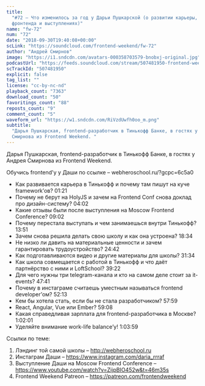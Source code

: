 ```yaml
---
title:
  "#72 – Что изменилось за год у Дарьи Пушкарской (о развитии карьеры, школе
  фронтенда и выступлениях)"
name: "fw-72"
num: "72"
date: "2018-09-30T19:40:08+00:00"
scLink: "https://soundcloud.com/frontend-weekend/fw-72"
author: "Андрей Смирнов"
image: "https://i1.sndcdn.com/avatars-000358703579-bnobxj-original.jpg"
podcastUrl: "https://feeds.soundcloud.com/stream/507481950-frontend-weekend-fw-72.m4a"
scTrackId: "507481950"
explicit: false
tag_list: ""
license: "cc-by-nc-nd"
playback_count: "7363"
download_count: "50"
favoritings_count: "88"
reposts_count: "9"
comment_count: "5"
waveform_url: "https://w1.sndcdn.com/RiVzdUwfh0oo_m.png"
subtitle:
  "Дарья Пушкарская, frontend-разработчик в Тинькофф Банке, в гостях у Андрея
  Смирнова из Frontend Weekend. "
---
```


Дарья Пушкарская, frontend-разработчик в Тинькофф Банке, в гостях у Андрея
Смирнова из Frontend Weekend.

Обучись frontend'у у Даши по ссылке – webheroschool.ru/?gcpc=6c5a0

- Как развивается карьера в Тинькофф и почему там пишут на куче framework’ов?
  <timecode sec="81">01:21</timecode>
- Почему не берут на HolyJS и зачем на Frontend Conf снова доклад про
  дизайн-систему? <timecode sec="242">04:02</timecode>
- Какие отзывы были после выступления на Moscow Frontend Conference?
  <timecode sec="542">09:02</timecode>
- Почему перестала выступать и чем занимаешься внутри Тинькофф?
  <timecode sec="831">13:51</timecode>
- Зачем снова решила делать свою школу и как она устроена?
  <timecode sec="1114">18:34</timecode>
- Не низко ли давить на материальные ценности и зачем гарантировать
  трудоустройство? <timecode sec="1482">24:42</timecode>
- Как подготавливаются видео и другие материалы для школы?
  <timecode sec="1894">31:34</timecode>
- Как школа совмещается с работой в Тинькофф и что даёт партнёрство с ними и
  LoftSchool? <timecode sec="2362">39:22</timecode>
- Для чего нужны три telegram-канала и кто на самом деле стоит за it-events?
  <timecode sec="2861">47:41</timecode>
- Почему в инстаграме считаешь уместным называться frontend developer’ом?
  <timecode sec="3133">52:13</timecode>
- Кем бы хотела стать, если бы не стала разработчиком?
  <timecode sec="3479">57:59</timecode>
- React, Angular, Vue или Ember? <timecode sec="3548">59:08</timecode>
- Какая справедливая зарплата для frontend-разработчика в Москве?
  <timecode sec="3721">1:02:01</timecode>
- Уделяйте внимание work-life balance’у! <timecode sec="3839">1:03:59</timecode>

Ссылки по теме:

1. Лэндинг той самой школы – <http://webheroschool.ru>
2. Инстаграм Даши – <https://www.instagram.com/daria_rrraf>
3. Выступление Даши на Moscow Frontend Conference –
   <https://www.youtube.com/watch?v=ZijpBIO452w&t=46m35s>
4. Frontend Weekend Patreon – <https://patreon.com/frontendweekend>
